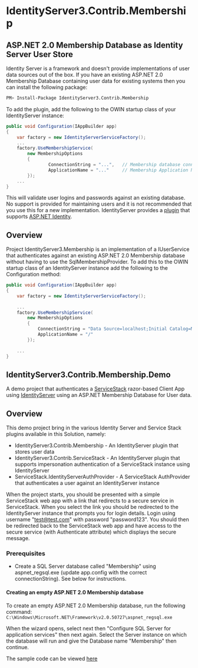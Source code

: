 # IdentityServer3.Contrib.Membership

## ASP.NET 2.0 Membership Database as Identity Server User Store
Identity Server is a framework and doesn't provide implementations of user data sources out of the box.
If you have an existing ASP.NET 2.0 Membership Database containing user data for existing systems then you can install the following package:

```bash
PM> Install-Package IdentityServer3.Contrib.Membership
```

To add the plugin, add the following to the OWIN startup class of your IdentityServer instance:
```csharp
public void Configuration(IAppBuilder app)
{
    var factory = new IdentityServerServiceFactory();        
    ...
    factory.UseMembershipService(
        new MembershipOptions
        {
                ConnectionString = "...",   // Membership database connection string
                ApplicationName = "..."     // Membership Application Name
        });        
    ...
}
```

This will validate user logins and passwords against an existing database.  No support is provided for maintaining users and it is not recommended that you use this for a new implementation. 
IdentityServer provides a [plugin](https://github.com/IdentityServer/IdentityServer3.AspNetIdentity) that supports [ASP.NET Identity](http://www.asp.net/identity).

## Overview
Project IdentityServer3.Membership is an implementation of a IUserService that authenticates against an existing ASP.NET 2.0 Membership database without having to use the SqlMembershipProvider.
To add this to the OWIN startup class of an IdentityServer instance add the following to the Configuration method:

```csharp
public void Configuration(IAppBuilder app)
{
    var factory = new IdentityServerServiceFactory();
    
    ...
    factory.UseMembershipService(
        new MembershipOptions
        {
            ConnectionString = "Data Source=localhost;Initial Catalog=Membership;Integrated Security=True",
            ApplicationName = "/"
        });
        
    ...
}
```

## IdentityServer3.Contrib.Membership.Demo
A demo project that authenticates a [ServiceStack](https://servicestack.net/) razor-based Client App using [IdentityServer](https://identityserver.github.io/)
using an ASP.NET Membership Database for User data.

## Overview
This demo project bring in the various Identity Server and Service Stack plugins available in this Solution, namely:
* IdentityServer3.Contrib.Membership - An IdentityServer plugin that stores user data
* IdentityServer3.Contrib.ServiceStack - An IdentityServer plugin that supports impersonation authentication of a ServiceStack instance using IdentityServer
* ServiceStack.IdentityServerAuthProvider - A ServiceStack AuthProvider that authenticates a user against an IdentityServer instance

When the project starts, you should be presented with a simple ServiceStack web app with a link that redirects to a secure service in ServiceStack. When you select the link you should be redirected to the IdentityServer instance that prompts you for login details.  Login using username "test@test.com" with password "password123".  You should then be redirected back to the ServiceStack web app and have access to the secure service (with Authenticate attribute) which displays the secure message.

### Prerequisites
* Create a SQL Server database called "Membership" using aspnet_regsql.exe (update app.config with the correct connectionString).  See below for instructions.

#### Creating an empty ASP.NET 2.0 Membership database
To create an empty ASP.NET 2.0 Membership database, run the following command:
    `C:\Windows\Microsoft.NET\Framework\v2.0.50727\aspnet_regsql.exe`

When the wizard opens, select next then "Configure SQL Server for application services" then next again. Select the Server instance on which the database will run and give the Database name "Membership" then continue.

The sample code can be viewed [here](/samples/IdentityServer3.Contrib.Membership.Demo)
